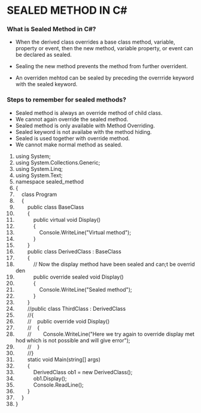 # SEALED METHOD IN C#

### What is Sealed Method in C#?
- When the derived class overrides a base class method, variable, property or event, then the new method, variable property, or event can be declared as sealed.

- Sealing the new method prevents the method from further overrident.
- An overriden mehtod can be sealed by preceding the overrride keyword with the sealed keyword.

### Steps to remember for sealed methods?
- Sealed method is always an override method of child class.
- We cannot again override the sealed method.
- Sealed method is only available with Method Overriding.
- Sealed keyword is not availabe with the method hiding.
- Sealed is used together with override method.
- We cannot make normal method as sealed.

<div class="dp-highlighter"> <div class="bar"></div> <ol start="1" class="dp-c"> <li class="alt"><span><span class="keyword">using</span><span>&nbsp;System;&nbsp;&nbsp;</span></span></li> <li class=""><span><span class="keyword">using</span><span>&nbsp;System.Collections.Generic;&nbsp;&nbsp;</span></span></li> <li class="alt"><span><span class="keyword">using</span><span>&nbsp;System.Linq;&nbsp;&nbsp;</span></span></li> <li class=""><span><span class="keyword">using</span><span>&nbsp;System.Text;&nbsp;&nbsp;</span></span></li> <li class="alt"><span><span class="keyword">namespace</span><span>&nbsp;sealed_method&nbsp;&nbsp;</span></span></li> <li class=""><span>{&nbsp;&nbsp;</span></li> <li class="alt"><span>&nbsp;&nbsp;&nbsp;&nbsp;<span class="keyword">class</span><span>&nbsp;Program&nbsp;&nbsp;</span></span></li> <li class=""><span>&nbsp;&nbsp;&nbsp;&nbsp;{&nbsp;&nbsp;</span></li> <li class="alt"><span>&nbsp;&nbsp;&nbsp;&nbsp;&nbsp;&nbsp;&nbsp;&nbsp;<span class="keyword">public</span><span>&nbsp;</span><span class="keyword">class</span><span>&nbsp;BaseClass&nbsp;&nbsp;</span></span></li> <li class=""><span>&nbsp;&nbsp;&nbsp;&nbsp;&nbsp;&nbsp;&nbsp;&nbsp;{&nbsp;&nbsp;</span></li> <li class="alt"><span>&nbsp;&nbsp;&nbsp;&nbsp;&nbsp;&nbsp;&nbsp;&nbsp;&nbsp;&nbsp;&nbsp;&nbsp;<span class="keyword">public</span><span>&nbsp;</span><span class="keyword">virtual</span><span>&nbsp;</span><span class="keyword">void</span><span>&nbsp;Display()&nbsp;&nbsp;</span></span></li> <li class=""><span>&nbsp;&nbsp;&nbsp;&nbsp;&nbsp;&nbsp;&nbsp;&nbsp;&nbsp;&nbsp;&nbsp;&nbsp;{&nbsp;&nbsp;</span></li> <li class="alt"><span>&nbsp;&nbsp;&nbsp;&nbsp;&nbsp;&nbsp;&nbsp;&nbsp;&nbsp;&nbsp;&nbsp;&nbsp;&nbsp;&nbsp;&nbsp;&nbsp;Console.WriteLine(<span class="string">"Virtual&nbsp;method"</span><span>);&nbsp;&nbsp;</span></span></li> <li class=""><span>&nbsp;&nbsp;&nbsp;&nbsp;&nbsp;&nbsp;&nbsp;&nbsp;&nbsp;&nbsp;&nbsp;&nbsp;}&nbsp;&nbsp;</span></li> <li class="alt"><span>&nbsp;&nbsp;&nbsp;&nbsp;&nbsp;&nbsp;&nbsp;&nbsp;}&nbsp;&nbsp;</span></li> <li class=""><span>&nbsp;&nbsp;&nbsp;&nbsp;&nbsp;&nbsp;&nbsp;&nbsp;<span class="keyword">public</span><span>&nbsp;</span><span class="keyword">class</span><span>&nbsp;DerivedClass&nbsp;:&nbsp;BaseClass&nbsp;&nbsp;</span></span></li> <li class="alt"><span>&nbsp;&nbsp;&nbsp;&nbsp;&nbsp;&nbsp;&nbsp;&nbsp;{&nbsp;&nbsp;</span></li> <li class=""><span>&nbsp;&nbsp;&nbsp;&nbsp;&nbsp;&nbsp;&nbsp;&nbsp;&nbsp;&nbsp;&nbsp;&nbsp;<span class="comment">//&nbsp;Now&nbsp;the&nbsp;display&nbsp;method&nbsp;have&nbsp;been&nbsp;sealed&nbsp;and&nbsp;can;t&nbsp;be&nbsp;overridden</span><span>&nbsp;&nbsp;</span></span></li> <li class="alt"><span>&nbsp;&nbsp;&nbsp;&nbsp;&nbsp;&nbsp;&nbsp;&nbsp;&nbsp;&nbsp;&nbsp;&nbsp;<span class="keyword">public</span><span>&nbsp;</span><span class="keyword">override</span><span>&nbsp;</span><span class="keyword">sealed</span><span>&nbsp;</span><span class="keyword">void</span><span>&nbsp;Display()&nbsp;&nbsp;</span></span></li> <li class=""><span>&nbsp;&nbsp;&nbsp;&nbsp;&nbsp;&nbsp;&nbsp;&nbsp;&nbsp;&nbsp;&nbsp;&nbsp;{&nbsp;&nbsp;</span></li> <li class="alt"><span>&nbsp;&nbsp;&nbsp;&nbsp;&nbsp;&nbsp;&nbsp;&nbsp;&nbsp;&nbsp;&nbsp;&nbsp;&nbsp;&nbsp;&nbsp;&nbsp;Console.WriteLine(<span class="string">"Sealed&nbsp;method"</span><span>);&nbsp;&nbsp;</span></span></li> <li class=""><span>&nbsp;&nbsp;&nbsp;&nbsp;&nbsp;&nbsp;&nbsp;&nbsp;&nbsp;&nbsp;&nbsp;&nbsp;}&nbsp;&nbsp;</span></li> <li class="alt"><span>&nbsp;&nbsp;&nbsp;&nbsp;&nbsp;&nbsp;&nbsp;&nbsp;}&nbsp;&nbsp;</span></li> <li class=""><span>&nbsp;&nbsp;&nbsp;&nbsp;&nbsp;&nbsp;&nbsp;&nbsp;<span class="comment">//public&nbsp;class&nbsp;ThirdClass&nbsp;:&nbsp;DerivedClass</span><span>&nbsp;&nbsp;</span></span></li> <li class="alt"><span>&nbsp;&nbsp;&nbsp;&nbsp;&nbsp;&nbsp;&nbsp;&nbsp;<span class="comment">//{</span><span>&nbsp;&nbsp;</span></span></li> <li class=""><span>&nbsp;&nbsp;&nbsp;&nbsp;&nbsp;&nbsp;&nbsp;&nbsp;<span class="comment">//&nbsp;&nbsp;&nbsp;&nbsp;public&nbsp;override&nbsp;void&nbsp;Display()</span><span>&nbsp;&nbsp;</span></span></li> <li class="alt"><span>&nbsp;&nbsp;&nbsp;&nbsp;&nbsp;&nbsp;&nbsp;&nbsp;<span class="comment">//&nbsp;&nbsp;&nbsp;&nbsp;{</span><span>&nbsp;&nbsp;</span></span></li> <li class=""><span>&nbsp;&nbsp;&nbsp;&nbsp;&nbsp;&nbsp;&nbsp;&nbsp;<span class="comment">//&nbsp;&nbsp;&nbsp;&nbsp;&nbsp;&nbsp;&nbsp;&nbsp;Console.WriteLine("Here&nbsp;we&nbsp;try&nbsp;again&nbsp;to&nbsp;override&nbsp;display&nbsp;method&nbsp;which&nbsp;is&nbsp;not&nbsp;possible&nbsp;and&nbsp;will&nbsp;give&nbsp;error");</span><span>&nbsp;&nbsp;</span></span></li> <li class="alt"><span>&nbsp;&nbsp;&nbsp;&nbsp;&nbsp;&nbsp;&nbsp;&nbsp;<span class="comment">//&nbsp;&nbsp;&nbsp;&nbsp;}</span><span>&nbsp;&nbsp;</span></span></li> <li class=""><span>&nbsp;&nbsp;&nbsp;&nbsp;&nbsp;&nbsp;&nbsp;&nbsp;<span class="comment">//}</span><span>&nbsp;&nbsp;</span></span></li> <li class="alt"><span>&nbsp;&nbsp;&nbsp;&nbsp;&nbsp;&nbsp;&nbsp;&nbsp;<span class="keyword">static</span><span>&nbsp;</span><span class="keyword">void</span><span>&nbsp;Main(</span><span class="keyword">string</span><span>[]&nbsp;args)&nbsp;&nbsp;</span></span></li> <li class=""><span>&nbsp;&nbsp;&nbsp;&nbsp;&nbsp;&nbsp;&nbsp;&nbsp;{&nbsp;&nbsp;</span></li> <li class="alt"><span>&nbsp;&nbsp;&nbsp;&nbsp;&nbsp;&nbsp;&nbsp;&nbsp;&nbsp;&nbsp;&nbsp;&nbsp;DerivedClass&nbsp;ob1&nbsp;=&nbsp;<span class="keyword">new</span><span>&nbsp;DerivedClass();&nbsp;&nbsp;</span></span></li> <li class=""><span>&nbsp;&nbsp;&nbsp;&nbsp;&nbsp;&nbsp;&nbsp;&nbsp;&nbsp;&nbsp;&nbsp;&nbsp;ob1.Display();&nbsp;&nbsp;</span></li> <li class="alt"><span>&nbsp;&nbsp;&nbsp;&nbsp;&nbsp;&nbsp;&nbsp;&nbsp;&nbsp;&nbsp;&nbsp;&nbsp;Console.ReadLine();&nbsp;&nbsp;</span></li> <li class=""><span>&nbsp;&nbsp;&nbsp;&nbsp;&nbsp;&nbsp;&nbsp;&nbsp;}&nbsp;&nbsp;</span></li> <li class="alt"><span>&nbsp;&nbsp;&nbsp;&nbsp;}&nbsp;&nbsp;</span></li> <li class=""><span>}&nbsp;&nbsp;</span></li> </ol> </div>

